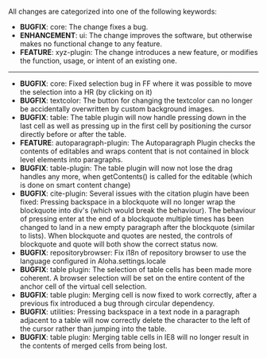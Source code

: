 All changes are categorized into one of the following keywords:

- **BUGFIX**:      core: The change fixes a bug.
- **ENHANCEMENT**: ui: The change improves the software, but otherwise makes no
                   functional change to any feature.
- **FEATURE**:     xyz-plugin: The change introduces a new feature, or modifies the function,
                   usage, or intent of an existing one.

----

- **BUGFIX**:      core: Fixed selection bug in FF where it was possible to move the selection
                   into a HR (by clicking on it)
- **BUGFIX**:      textcolor: The button for changing the textcolor can no longer be accidentally
overwritten by custom background images.
- **BUGFIX**:      table: The table plugin will now handle pressing down in the last cell as well
				   as pressing up in the first cell by positioning the cursor directly before or after the table.
- **FEATURE**:     autoparagraph-plugin: The Autoparagraph Plugin checks the contents of editables
                   and wraps content that is not contained in block level elements into paragraphs.
- **BUGFIX**:      table-plugin: The table plugin will now not lose the drag handles any more, when getContents()
                   is called for the editable (which is done on smart content change)
- **BUGFIX**:      cite-plugin: Several issues with the citation plugin have been fixed: Pressing backspace in a 
                   blockquote will no longer wrap the blockquote into div's (which would break the behaviour).
                   The behaviour of pressing enter at the end of a blockquote multiple times has been changed to land
                   in a new empty paragraph after the blockquote (similar to lists).
                   When blockquote and quotes are nested, the controls of blockquote and quote will both show the
                   correct status now.
- **BUGFIX**:      repositorybrowser: Fix i18n of repository browser to use the language configured in Aloha.settings.locale
- **BUGFIX**: table plugin: The selection of table cells has been made more
              coherent.  A browser selection will be set on the entire content
              of the anchor cell of the virtual cell selection.
- **BUGFIX**: table plugin: Merging cell is now fixed to work correctly, after a
              previous fix introduced a bug through circular dependency.
- **BUGFIX**: utilities: Pressing backspace in a text node in a paragraph
			  adjacent to a table will now correctly delete the character to the
			  left of the cursor rather than jumping into the table.
- **BUGFIX**: table plugin: Merging table cells in IE8 will no longer result in
              the contents of merged cells from being lost.

